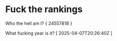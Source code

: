 # Fuck the rankings

Who the hell am I?
{ 24557818 }

What fucking year is it?
[ 2025-04-07T20:26:40Z ]
